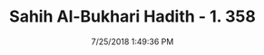 ---
title        : "Sahih Al-Bukhari Hadith - 1. 358"
date         : 7/25/2018 1:49:36 PM
draft        : false
type         : "hadith"
layout       : "hadith"
BookCode     : "SHB"
VolumeNumber : "1"
HadithNumber : "358"
categories  :  ["Prayer-If the garment is tight"]
tags  :  ["Sahl"]
---